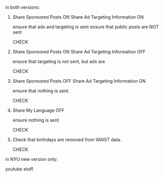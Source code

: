in both versions:

1. Share Sponsored Posts ON Share Ad Targeting Information ON

   ensure that ads and targeting is sent ensure that public posts are NOT sent

   CHECK

2. Share Sponsored Posts ON Share Ad Targeting Information OFF

   ensure that targeting is not sent, but ads are

   CHECK

3. Share Sponsored Posts OFF Share Ad Targeting Information ON

   ensure that nothing is sent.

   CHECK

4. Share My Language OFF
   
   ensure nothing is sent

   CHECK

5. Check that birthdays are removed from WAIST data.

   CHECK


in NYU new version only:

youtube stuff.